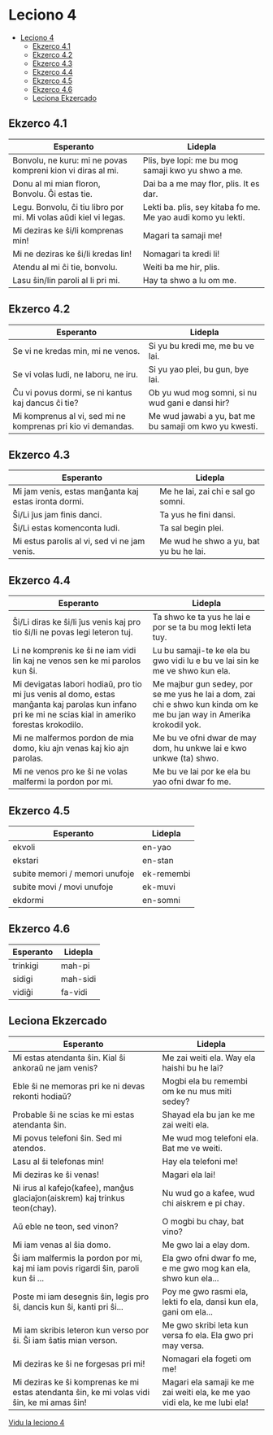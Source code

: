 # Leciono 4

- [Leciono 4](#leciono-4)
  - [Ekzerco 4.1](#ekzerco-41)
  - [Ekzerco 4.2](#ekzerco-42)
  - [Ekzerco 4.3](#ekzerco-43)
  - [Ekzerco 4.4](#ekzerco-44)
  - [Ekzerco 4.5](#ekzerco-45)
  - [Ekzerco 4.6](#ekzerco-46)
  - [Leciona Ekzercado](#leciona-ekzercado)

## Ekzerco 4.1

| Esperanto                                                        | Lidepla                                                      |
| ---------------------------------------------------------------- | ------------------------------------------------------------ |
| Bonvolu, ne kuru: mi ne povas kompreni kion vi diras al mi.      | Plis, bye lopi: me bu mog samaji kwo yu shwo a me.           |
| Donu al mi mian floron, Bonvolu. Ĝi estas tie.                   | Dai ba a me may flor, plis. It es dar.                       |
| Legu. Bonvolu, ĉi tiu libro por mi. Mi volas aŭdi kiel vi legas. | Lekti ba. plis, sey kitaba fo me. Me yao audi komo yu lekti. |
| Mi deziras ke ŝi/li komprenas min!                               | Magari ta samaji me!                                         |
| Mi ne deziras ke ŝi/li kredas lin!                               | Nomagari ta kredi li!                                        |
| Atendu al mi ĉi tie, bonvolu.                                    | Weiti ba me hir, plis.                                       |
| Lasu ŝin/lin paroli al li pri mi.                                | Hay ta shwo a lu om me.                                      |

## Ekzerco 4.2

| Esperanto                                                    | Lidepla                                                |
| ------------------------------------------------------------ | ------------------------------------------------------ |
| Se vi ne kredas min, mi ne venos.                            | Si yu bu kredi me, me bu ve lai.                       |
| Se vi volas ludi, ne laboru, ne iru.                         | Si yu yao plei, bu gun, bye lai.                       |
| Ĉu vi povus dormi, se ni kantus kaj dancus ĉi tie?           | Ob yu wud mog somni, si nu wud gani e dansi hir?       |
| Mi komprenus al vi, sed mi ne komprenas pri kio vi demandas. | Me wud jawabi a yu, bat me bu samaji om kwo yu kwesti. |

## Ekzerco 4.3

| Esperanto                                            | Lidepla                                |
| ---------------------------------------------------- | -------------------------------------- |
| Mi jam venis, estas manĝanta kaj estas ironta dormi. | Me he lai, zai chi e sal go somni.     |
| Ŝi/Li ĵus jam finis danci.                           | Ta yus he fini dansi.                  |
| Ŝi/Li estas komenconta ludi.                         | Ta sal begin plei.                     |
| Mi estus parolis al vi, sed vi ne jam venis.         | Me wud he shwo a yu, bat yu bu he lai. |

## Ekzerco 4.4

| Esperanto                                                                                                                                              | Lidepla                                                                                                                |
| ------------------------------------------------------------------------------------------------------------------------------------------------------ | ---------------------------------------------------------------------------------------------------------------------- |
| Ŝi/Li diras ke ŝi/li ĵus venis kaj pro tio ŝi/li ne povas legi leteron tuj.                                                                            | Ta shwo ke ta yus he lai e por se ta bu mog lekti leta tuy.                                                            |
| Li ne komprenis ke ŝi ne iam vidi lin kaj ne venos sen ke mi parolos kun ŝi.                                                                           | Lu bu samaji-te ke ela bu gwo vidi lu e bu ve lai sin ke me ve shwo kun ela.                                           |
| Mi devigatas labori hodiaŭ, pro tio mi ĵus venis al domo, estas manĝanta kaj parolas kun infano pri ke mi ne scias kial in ameriko forestas krokodilo. | Me majbur gun sedey, por se me yus he lai a dom, zai chi e shwo kun kinda om ke me bu jan way in Amerika krokodil yok. |
| Mi ne malfermos pordon de mia domo, kiu ajn venas kaj kio ajn parolas.                                                                                 | Me bu ve ofni dwar de may dom, hu unkwe lai e kwo unkwe (ta) shwo.                                                     |
| Mi ne venos pro ke ŝi ne volas malfermi la pordon por mi.                                                                                              | Me bu ve lai por ke ela bu yao ofni dwar fo me.                                                                        |

## Ekzerco 4.5

| Esperanto                      | Lidepla    |
| ------------------------------ | ---------- |
| ekvoli                         | en-yao     |
| ekstari                        | en-stan    |
| subite memori / memori unufoje | ek-remembi |
| subite movi / movi unufoje     | ek-muvi    |
| ekdormi                        | en-somni   |

## Ekzerco 4.6

| Esperanto | Lidepla  |
| --------- | -------- |
| trinkigi  | mah-pi   |
| sidigi    | mah-sidi |
| vidiĝi    | fa-vidi  |

## Leciona Ekzercado

| Esperanto                                                                                   | Lidepla                                                                    |
| ------------------------------------------------------------------------------------------- | -------------------------------------------------------------------------- |
| Mi estas atendanta ŝin. Kial ŝi ankoraŭ ne jam venis?                                       | Me zai weiti ela. Way ela haishi bu he lai?                                |
| Eble ŝi ne memoras pri ke ni devas rekonti hodiaŭ?                                          | Mogbi ela bu remembi om ke nu mus miti sedey?                              |
| Probable ŝi ne scias ke mi estas atendanta ŝin.                                             | Shayad ela bu jan ke me zai weiti ela.                                     |
| Mi povus telefoni ŝin. Sed mi atendos.                                                      | Me wud mog telefoni ela. Bat me ve weiti.                                  |
| Lasu al ŝi telefonas min!                                                                   | Hay ela telefoni me!                                                       |
| Mi deziras ke ŝi venas!                                                                     | Magari ela lai!                                                            |
| Ni irus al kafejo(kafee), manĝus glaciaĵon(aiskrem) kaj trinkus teon(chay).                 | Nu wud go a kafee, wud chi aiskrem e pi chay.                              |
| Aŭ eble ne teon, sed vinon?                                                                 | O mogbi bu chay, bat vino?                                                 |
| Mi iam venas al ŝia domo.                                                                   | Me gwo lai a elay dom.                                                     |
| Ŝi iam malfermis la pordon por mi, kaj mi iam povis rigardi ŝin, paroli kun ŝi ...          | Ela gwo ofni dwar fo me, e me gwo mog kan ela, shwo kun ela...             |
| Poste mi iam desegnis ŝin, legis pro ŝi, dancis kun ŝi, kanti pri ŝi...                     | Poy me gwo rasmi ela, lekti fo ela, dansi kun ela, gani om ela...          |
| Mi iam skribis leteron kun verso por ŝi. Ŝi iam ŝatis mian verson.                          | Me gwo skribi leta kun versa fo ela. Ela gwo pri may versa.                |
| Mi deziras ke ŝi ne forgesas pri mi!                                                        | Nomagari ela fogeti om me!                                                 |
| Mi deziras ke ŝi komprenas ke mi estas atendanta ŝin, ke mi volas vidi ŝin, ke mi amas ŝin! | Magari ela samaji ke me zai weiti ela, ke me yao vidi ela, ke me lubi ela! |

[Vidu la leciono 4](../lecionoj/leciono4.md)
